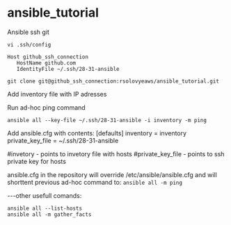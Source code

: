 # ansible_tutorial
Ansible ssh git

```vi .ssh/config```

```
Host github_ssh_connection
   HostName github.com
   IdentityFile ~/.ssh/28-31-ansible
``` 

```git clone git@github_ssh_connection:rsolovyeaws/ansible_tutorial.git```

Add inventory file with IP adresses 

Run ad-hoc ping command 

```ansible all --key-file ~/.ssh/28-31-ansible -i inventory -m ping```

Add ansible.cfg with contents:
[defaults]
inventory = inventory
private_key_file = ~/.ssh/28-31-ansible

#invetory - points to invetory file with hosts
#private_key_file - points to ssh private key for hosts

ansible.cfg in the repository will override /etc/ansible/ansible.cfg 
and will shorttent previous ad-hoc command to:
```ansible all -m ping```

---other usefull comands:
```
ansible all --list-hosts
ansible all -m gather_facts
```
